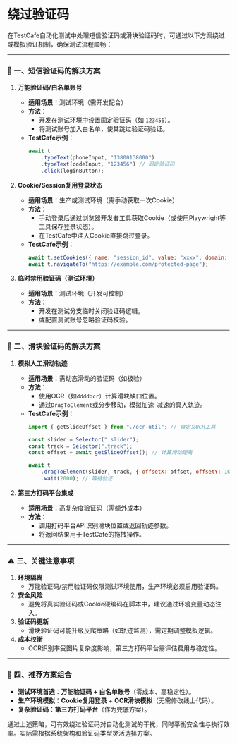 # 绕过验证码
在TestCafe自动化测试中处理短信验证码或滑块验证码时，可通过以下方案绕过或模拟验证机制，确保测试流程顺畅：

---

### 🔑 一、短信验证码的解决方案
1. **万能验证码/白名单账号**  
   - **适用场景**：测试环境（需开发配合）  
   - **方法**：  
     - 开发在测试环境中设置固定验证码（如 `123456`）。  
     - 将测试账号加入白名单，使其跳过验证码验证。  
   - **TestCafe示例**：  
     ```javascript
     await t
         .typeText(phoneInput, "13800138000")
         .typeText(codeInput, "123456") // 固定验证码
         .click(loginButton);
     ```

2. **Cookie/Session复用登录状态**  
   - **适用场景**：生产或测试环境（需手动获取一次Cookie）  
   - **方法**：  
     - 手动登录后通过浏览器开发者工具获取Cookie（或使用Playwright等工具保存登录状态）。  
     - 在TestCafe中注入Cookie直接跳过登录。  
   - **TestCafe示例**：  
     ```javascript
     await t.setCookies({ name: "session_id", value: "xxxx", domain: "example.com" });
     await t.navigateTo("https://example.com/protected-page");
     ```

3. **临时禁用验证码（测试环境）**  
   - **适用场景**：测试环境（开发可控制）  
   - **方法**：  
     - 开发在测试分支临时关闭验证码逻辑。  
     - 或配置测试账号忽略验证码校验。

---

### 🧩 二、滑块验证码的解决方案
1. **模拟人工滑动轨迹**  
   - **适用场景**：需动态滑动的验证码（如极验）  
   - **方法**：  
     - 使用OCR（如`ddddocr`）计算滑块缺口位置。  
     - 通过`DragToElement`或分步移动，模拟加速-减速的真人轨迹。  
   - **TestCafe示例**：  
     ```javascript
     import { getSlideOffset } from "./ocr-util"; // 自定义OCR工具

     const slider = Selector(".slider");
     const track = Selector(".track");
     const offset = await getSlideOffset(); // 计算滑动距离

     await t
         .dragToElement(slider, track, { offsetX: offset, offsetY: 10 })
         .wait(2000); // 等待验证
     ```

2. **第三方打码平台集成**  
   - **适用场景**：高复杂度验证码（需额外成本）  
   - **方法**：  
     - 调用打码平台API识别滑块位置或返回轨迹参数。  
     - 将返回结果用于TestCafe的拖拽操作。

---

### ⚠️ 三、关键注意事项
1. **环境隔离**  
   - 万能验证码/禁用验证码仅限测试环境使用，生产环境必须启用验证码。  
2. **安全风险**  
   - 避免将真实验证码或Cookie硬编码在脚本中，建议通过环境变量动态注入。  
3. **验证码更新**  
   - 滑块验证码可能升级反爬策略（如轨迹监测），需定期调整模拟逻辑。  
4. **成本权衡**  
   - OCR识别率受图片复杂度影响，第三方打码平台需评估费用与稳定性。

---

### 💎 四、推荐方案组合
- **测试环境首选**：**万能验证码 + 白名单账号**（零成本、高稳定性）。  
- **生产环境模拟**：**Cookie复用登录** + **OCR滑块模拟**（无需修改线上代码）。  
- **复杂验证码**：**第三方打码平台**（作为兜底方案）。

通过上述策略，可有效绕过验证码对自动化测试的干扰，同时平衡安全性与执行效率。实际需根据系统架构和验证码类型灵活选择方案。